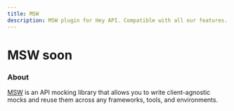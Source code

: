```yaml
---
title: MSW
description: MSW plugin for Hey API. Compatible with all our features.
---
```


# MSW <span data-soon>soon</span>

<FeatureStatus issueNumber=1486 name="MSW" />

### About

[MSW](https://mswjs.io) is an API mocking library that allows you to write client-agnostic mocks and reuse them across any frameworks, tools, and environments.

<!--@include: ../../partials/sponsors.md-->
